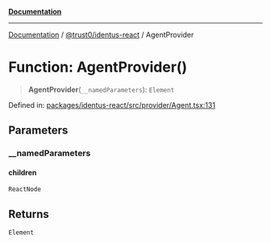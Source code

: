 [**Documentation**](../../../README.md)

***

[Documentation](../../../README.md) / [@trust0/identus-react](../README.md) / AgentProvider

# Function: AgentProvider()

> **AgentProvider**(`__namedParameters`): `Element`

Defined in: [packages/identus-react/src/provider/Agent.tsx:131](https://github.com/trust0-project/identus/blob/dc8c601daaa5f243d4c134b8277c8a5c02ce6c45/packages/identus-react/src/provider/Agent.tsx#L131)

## Parameters

### \_\_namedParameters

#### children

`ReactNode`

## Returns

`Element`
